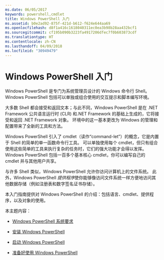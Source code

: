 ```yaml
---
ms.date: 06/05/2017
keywords: powershell,cmdlet
title: Windows PowerShell 入门
ms.assetid: b0e2ad92-875f-421d-b612-f624e644aa69
ms.openlocfilehash: d8f1a416c1618040311ec0ea3b98b28aa432bcf1
ms.sourcegitcommit: cf195b090b3223fa4917206dfec7f0b603873cdf
ms.translationtype: HT
ms.contentlocale: zh-CN
ms.lasthandoff: 04/09/2018
ms.locfileid: "30949479"
---
```

# <a name="getting-started-with-windows-powershell"></a>Windows PowerShell 入门
Windows PowerShell 是专门为系统管理员设计的 Windows 命令行 Shell。 Windows PowerShell 包括可以单独或组合使用的交互提示和脚本编写环境。

大多数 Shell 都会接受和返回文本；与此不同，Windows PowerShell 是在 .NET Framework 公共语言运行时 (CLR) 和.NET Framework 的基础上生成的，它将接受和返回 .NET Framework 对象。 环境中的这一基本更改为 Windows 的管理和配置带来了全新的工具和方法。

Windows PowerShell 引入了 cmdlet（读作“command-let”）的概念，它是内置于 Shell 的简单的单一函数命令行工具。 可以单独使用每个 cmdlet，但只有组合使用这些简单的工具来执行复杂的任务时，它们的强大功能才会得以发挥。 Windows PowerShell 包括一百多个基本核心 cmdlet，你可以编写自己的 cmdlet 并与其他用户共享。

与许多 Shell 类似，Windows PowerShell 允许你访问计算机上的文件系统。 此外，Windows PowerShell *提供程序*使你能够像访问文件系统一样方便地访问其他数据存储（例如注册表和数字签名证书存储）。

本入门指南提供对 Windows PowerShell 的介绍：包括语言、cmdlet、提供程序，以及对象的使用。

本主题内容：

- [Windows PowerShell 系统要求](../setup/Windows-PowerShell-System-Requirements.md)

- [安装 Windows PowerShell](../setup/Installing-Windows-PowerShell.md)

- [启动 Windows PowerShell](../setup/Starting-Windows-PowerShell.md)

- [准备好使用 Windows PowerShell](Getting-Ready-to-Use-Windows-PowerShell.md)